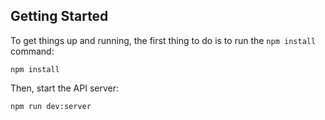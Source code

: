 ## Getting Started
To get things up and running, the first thing to do is to run the `npm install` command:

```
npm install
```

Then, start the API server:
```
npm run dev:server
```
